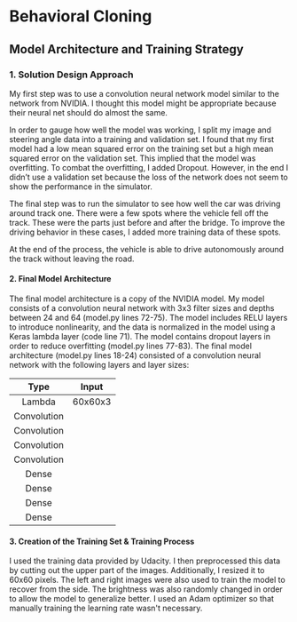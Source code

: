 # Behavioral Cloning

## Model Architecture and Training Strategy

### 1. Solution Design Approach


My first step was to use a convolution neural network model similar to the network from NVIDIA. I thought this model might be appropriate because their neural net should do almost the same.

In order to gauge how well the model was working, I split my image and steering angle data into a training and validation set. I found that my first model had a low mean squared error on the training set but a high mean squared error on the validation set. This implied that the model was overfitting. To combat the overfitting, I added Dropout.
However, in the end I didn’t use a validation set because the loss of the network does not seem to show the performance in the simulator.

The final step was to run the simulator to see how well the car was driving around track one. There were a few spots where the vehicle fell off the track. These were the parts just before and after the bridge. To improve the driving behavior in these cases, I added more training data of these spots.

At the end of the process, the vehicle is able to drive autonomously around the track without leaving the road.

#### 2. Final Model Architecture

The final model architecture is a copy of the NVIDIA model.
My model consists of a convolution neural network with 3x3 filter sizes and depths between 24 and 64 (model.py lines 72-75).
The model includes RELU layers to introduce nonlinearity, and the data is normalized in the model using a Keras lambda layer (code line 71).
The model contains dropout layers in order to reduce overfitting (model.py lines 77-83).
The final model architecture (model.py lines 18-24) consisted of a convolution neural network with the following layers and layer sizes:

|Type | Input |
|:---------------------:|:---------------------------------------------:| 
|Lambda | 60x60x3|
|Convolution ||60x60x3 |
|Convolution ||28x28x24 |
|Convolution ||11x11x36 |
|Convolution ||3x3x48 |
|Dense ||100 |
|Dense ||50 |
|Dense ||10 |
|Dense ||1 |




#### 3. Creation of the Training Set & Training Process

I used the training data provided by Udacity. I then preprocessed this data by cutting out the upper part of the images. Additionally, I resized it to 60x60 pixels. The left and right images were also used to train the model to recover from the side. The brightness was also randomly changed in order to allow the model to generalize better.
I used an Adam optimizer so that manually training the learning rate wasn't necessary.
